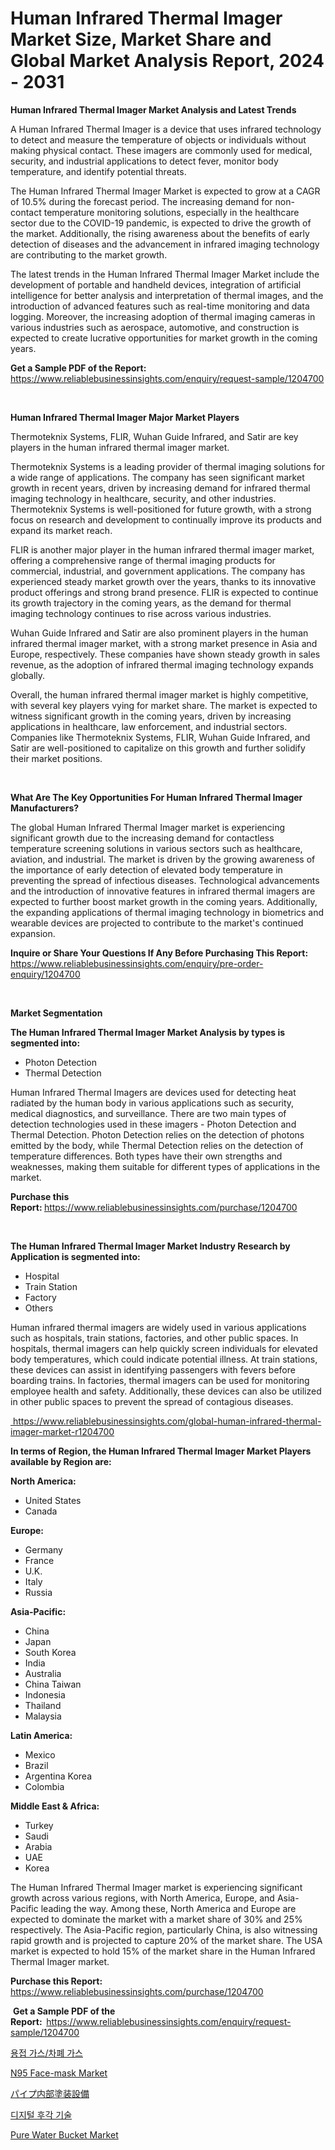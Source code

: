 <p><h1>Human Infrared Thermal Imager Market Size, Market Share and Global Market Analysis Report, 2024 - 2031</h1></p><p><strong>Human Infrared Thermal Imager Market Analysis and Latest Trends</strong></p>
<p><p>A Human Infrared Thermal Imager is a device that uses infrared technology to detect and measure the temperature of objects or individuals without making physical contact. These imagers are commonly used for medical, security, and industrial applications to detect fever, monitor body temperature, and identify potential threats.</p><p>The Human Infrared Thermal Imager Market is expected to grow at a CAGR of 10.5% during the forecast period. The increasing demand for non-contact temperature monitoring solutions, especially in the healthcare sector due to the COVID-19 pandemic, is expected to drive the growth of the market. Additionally, the rising awareness about the benefits of early detection of diseases and the advancement in infrared imaging technology are contributing to the market growth.</p><p>The latest trends in the Human Infrared Thermal Imager Market include the development of portable and handheld devices, integration of artificial intelligence for better analysis and interpretation of thermal images, and the introduction of advanced features such as real-time monitoring and data logging. Moreover, the increasing adoption of thermal imaging cameras in various industries such as aerospace, automotive, and construction is expected to create lucrative opportunities for market growth in the coming years.</p></p>
<p><strong>Get a Sample PDF of the Report:&nbsp;</strong> <a href="https://www.reliablebusinessinsights.com/enquiry/request-sample/1204700">https://www.reliablebusinessinsights.com/enquiry/request-sample/1204700</a></p>
<p>&nbsp;</p>
<p><strong>Human Infrared Thermal Imager Major Market Players</strong></p>
<p><p>Thermoteknix Systems, FLIR, Wuhan Guide Infrared, and Satir are key players in the human infrared thermal imager market.</p><p>Thermoteknix Systems is a leading provider of thermal imaging solutions for a wide range of applications. The company has seen significant market growth in recent years, driven by increasing demand for infrared thermal imaging technology in healthcare, security, and other industries. Thermoteknix Systems is well-positioned for future growth, with a strong focus on research and development to continually improve its products and expand its market reach.</p><p>FLIR is another major player in the human infrared thermal imager market, offering a comprehensive range of thermal imaging products for commercial, industrial, and government applications. The company has experienced steady market growth over the years, thanks to its innovative product offerings and strong brand presence. FLIR is expected to continue its growth trajectory in the coming years, as the demand for thermal imaging technology continues to rise across various industries.</p><p>Wuhan Guide Infrared and Satir are also prominent players in the human infrared thermal imager market, with a strong market presence in Asia and Europe, respectively. These companies have shown steady growth in sales revenue, as the adoption of infrared thermal imaging technology expands globally.</p><p>Overall, the human infrared thermal imager market is highly competitive, with several key players vying for market share. The market is expected to witness significant growth in the coming years, driven by increasing applications in healthcare, law enforcement, and industrial sectors. Companies like Thermoteknix Systems, FLIR, Wuhan Guide Infrared, and Satir are well-positioned to capitalize on this growth and further solidify their market positions.</p></p>
<p>&nbsp;</p>
<p><strong>What Are The Key Opportunities For Human Infrared Thermal Imager Manufacturers?</strong></p>
<p><p>The global Human Infrared Thermal Imager market is experiencing significant growth due to the increasing demand for contactless temperature screening solutions in various sectors such as healthcare, aviation, and industrial. The market is driven by the growing awareness of the importance of early detection of elevated body temperature in preventing the spread of infectious diseases. Technological advancements and the introduction of innovative features in infrared thermal imagers are expected to further boost market growth in the coming years. Additionally, the expanding applications of thermal imaging technology in biometrics and wearable devices are projected to contribute to the market's continued expansion.</p></p>
<p><strong>Inquire or Share Your Questions If Any Before Purchasing This Report:</strong> <a href="https://www.reliablebusinessinsights.com/enquiry/pre-order-enquiry/1204700">https://www.reliablebusinessinsights.com/enquiry/pre-order-enquiry/1204700</a></p>
<p>&nbsp;</p>
<p><strong>Market Segmentation</strong></p>
<p><strong>The Human Infrared Thermal Imager Market Analysis by types is segmented into:</strong></p>
<p><ul><li>Photon Detection</li><li>Thermal Detection</li></ul></p>
<p><p>Human Infrared Thermal Imagers are devices used for detecting heat radiated by the human body in various applications such as security, medical diagnostics, and surveillance. There are two main types of detection technologies used in these imagers - Photon Detection and Thermal Detection. Photon Detection relies on the detection of photons emitted by the body, while Thermal Detection relies on the detection of temperature differences. Both types have their own strengths and weaknesses, making them suitable for different types of applications in the market.</p></p>
<p><strong>Purchase this Report:&nbsp;</strong><a href="https://www.reliablebusinessinsights.com/purchase/1204700">https://www.reliablebusinessinsights.com/purchase/1204700</a></p>
<p>&nbsp;</p>
<p><strong>The Human Infrared Thermal Imager Market Industry Research by Application is segmented into:</strong></p>
<p><ul><li>Hospital</li><li>Train Station</li><li>Factory</li><li>Others</li></ul></p>
<p><p>Human infrared thermal imagers are widely used in various applications such as hospitals, train stations, factories, and other public spaces. In hospitals, thermal imagers can help quickly screen individuals for elevated body temperatures, which could indicate potential illness. At train stations, these devices can assist in identifying passengers with fevers before boarding trains. In factories, thermal imagers can be used for monitoring employee health and safety. Additionally, these devices can also be utilized in other public spaces to prevent the spread of contagious diseases.</p></p>
<p><a href="https://www.reliablebusinessinsights.com/global-human-infrared-thermal-imager-market-r1204700">&nbsp;https://www.reliablebusinessinsights.com/global-human-infrared-thermal-imager-market-r1204700</a></p>
<p><strong>In terms of Region, the Human Infrared Thermal Imager Market Players available by Region are:</strong></p>
<p>
    <p> <strong> North America: </strong>
        <ul>
            <li>United States</li>
            <li>Canada</li>
        </ul>
        </p> 
    <p> <strong> Europe: </strong>
        <ul>
            <li>Germany</li>
            <li>France</li>
            <li>U.K.</li>
            <li>Italy</li>
            <li>Russia</li>
        </ul>
        </p> 
    <p> <strong> Asia-Pacific: </strong>
        <ul>
            <li>China</li>
            <li>Japan</li>
            <li>South Korea</li>
            <li>India</li>
            <li>Australia</li>
            <li>China Taiwan</li>
            <li>Indonesia</li>
            <li>Thailand</li>
            <li>Malaysia</li>
        </ul>
        </p> 
    <p> <strong> Latin America: </strong>
        <ul>
            <li>Mexico</li>
            <li>Brazil</li>
            <li>Argentina Korea</li>
            <li>Colombia</li>
        </ul>
        </p> 
    <p> <strong> Middle East & Africa: </strong>
        <ul>
            <li>Turkey</li>
            <li>Saudi</li>
            <li>Arabia</li>
            <li>UAE</li>
            <li>Korea</li>
        </ul>
    </p>
    </p>
<p><p>The Human Infrared Thermal Imager market is experiencing significant growth across various regions, with North America, Europe, and Asia-Pacific leading the way. Among these, North America and Europe are expected to dominate the market with a market share of 30% and 25% respectively. The Asia-Pacific region, particularly China, is also witnessing rapid growth and is projected to capture 20% of the market share. The USA market is expected to hold 15% of the market share in the Human Infrared Thermal Imager market.</p></p>
<p><strong>Purchase this Report: </strong><a href="https://www.reliablebusinessinsights.com/purchase/1204700">https://www.reliablebusinessinsights.com/purchase/1204700</a></p>
<p>&nbsp;<strong>Get a Sample PDF of the Report:&nbsp;&nbsp;</strong><a href="https://www.reliablebusinessinsights.com/enquiry/request-sample/1204700">https://www.reliablebusinessinsights.com/enquiry/request-sample/1204700</a></p>
<p><strong></strong></p>
<p><p><a href="https://github.com/AlexanderElliott1993/Market-Research-Report-List-1/blob/main/3348017106372.md">용접 가스/차폐 가스</a></p><p><a href="https://github.com/dringals/Market-Research-Report-List-4/blob/main/n95-face-mask-market.md">N95 Face-mask Market</a></p><p><a href="https://github.com/lily-u-genius/Market-Research-Report-List-2/blob/main/4757619111438.md">パイプ内部塗装設備</a></p><p><a href="https://github.com/vsap75a286l/Market-Research-Report-List-2/blob/main/7810294106373.md">디지털 후각 기술</a></p><p><a href="https://github.com/mharielmesa/Market-Research-Report-List-3/blob/main/pure-water-bucket-market.md">Pure Water Bucket Market</a></p></p>